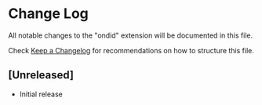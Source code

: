 # Change Log

All notable changes to the "ondid" extension will be documented in this file.

Check [Keep a Changelog](http://keepachangelog.com/) for recommendations on how to structure this file.

## [Unreleased]

- Initial release